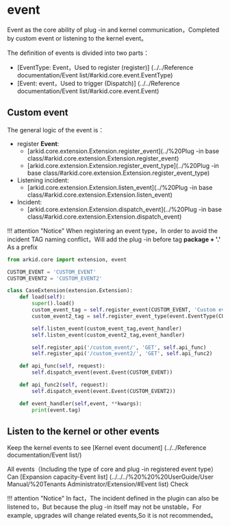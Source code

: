 # event

Event as the core ability of plug -in and kernel communication，Completed by custom event or listening to the kernel event。

The definition of events is divided into two parts：

* [EventType: Event，Used to register (register)] (../../Reference documentation/Event list/#arkid.core.event.EventType) 
* [Event: event，Used to trigger (Dispatch)] (../../Reference documentation/Event list/#arkid.core.event.Event)


## Custom event

The general logic of the event is：

* register **Event**:  
    * [arkid.core.extension.Extension.register_event](../%20Plug -in base class/#arkid.core.extension.Extension.register_event)
    * [arkid.core.extension.Extension.register_event_type](../%20Plug -in base class/#arkid.core.extension.Extension.register_event_type)
* Listening incident:
    * [arkid.core.extension.Extension.listen_event](../%20Plug -in base class/#arkid.core.extension.Extension.listen_event)
* Incident:
    * [arkid.core.extension.Extension.dispatch_event](../%20Plug -in base class/#arkid.core.extension.Extension.dispatch_event)

!!! attention "Notice"
    When registering an event type，In order to avoid the incident TAG naming conflict，Will add the plug -in before tag **package + '.'** As a prefix

```py title='Exemplary'
from arkid.core import extension, event

CUSTOM_EVENT = 'CUSTOM_EVENT'
CUSTOM_EVENT2 = 'CUSTOM_EVENT2'

class CaseExtension(extension.Extension): 
    def load(self): 
        super().load()
        custom_event_tag = self.register_event(CUSTOM_EVENT, 'Custom event')
        custom_event2_tag = self.register_event_type(event.EventType(CUSTOM_EVENT2,'Custom event 2'))

        self.listen_event(custom_event_tag,event_handler)
        self.listen_event(custom_event2_tag,event_handler)

        self.register_api('/custom_event/', 'GET', self.api_func)
        self.register_api('/custom_event2/', 'GET', self.api_func2)

    def api_func(self, request):
        self.dispatch_event(event.Event(CUSTOM_EVENT))

    def api_func2(self, request):
        self.dispatch_event(event.Event(CUSTOM_EVENT2))

    def event_handler(self,event, **kwargs):
        print(event.tag)
```
## Listen to the kernel or other events

Keep the kernel events to see [Kernel event document] (../../Reference documentation/Event list/)

All events（Including the type of core and plug -in registered event type）Can [Expansion capacity-Event list] (../../../%20%20%20UserGuide/User Manual/%20Tenants Administrator/Extension/#Event list) Check



!!! attention "Notice"
    In fact，The incident defined in the plugin can also be listened to，But because the plug -in itself may not be unstable，For example, upgrades will change related events,So it is not recommended。

